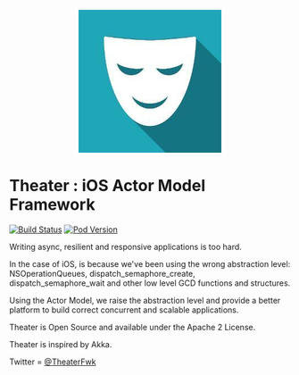 
<p align="center" >
  <img src="theaterlogo.jpg" title="Theter logo" float=left>
</p>

# Theater : iOS Actor Model Framework
[![Build Status](https://travis-ci.org/darioalessandro/Theater.svg)](https://travis-ci.org/CocoaLumberjack/CocoaLumberjack)
[![Pod Version](http://img.shields.io/cocoapods/v/Theater.svg?style=flat)](http://cocoadocs.org/docsets/CocoaLumberjack/)

Writing async, resilient and responsive applications is too hard. 

In the case of iOS, is because we've been using the wrong abstraction level: NSOperationQueues, dispatch_semaphore_create, dispatch_semaphore_wait and other low level GCD functions and structures.

Using the Actor Model, we raise the abstraction level and provide a better platform to build correct concurrent and scalable applications.

Theater is Open Source and available under the Apache 2 License.

Theater is inspired by Akka.

Twitter = [@TheaterFwk](https://twitter.com/TheaterFwk)
